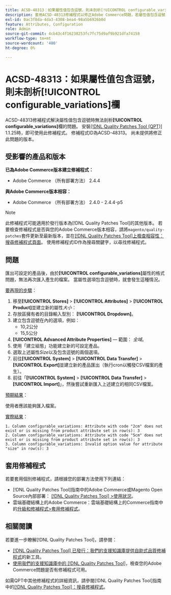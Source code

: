 ```yaml
---
title: ACSD-48313：如果屬性值包含逗號，則未剖析[!UICONTROL configurable_variations]欄
description: 套用ACSD-48313修補程式以修正Adobe Commerce問題，若屬性值包含逗號，則不會剖析[!UICONTROL configurable_variations]欄。
exl-id: 0ac3f8da-4da3-4308-bea4-98a5b6926b0d
feature: Attributes, Configuration
role: Admin
source-git-commit: 4cb43c4f16238253fc7fc75d9af9b921dfa74158
workflow-type: tm+mt
source-wordcount: '400'
ht-degree: 0%

---
```


# ACSD-48313：如果屬性值包含逗號，則未剖析&#x200B;**[!UICONTROL configurable_variations]**&#x200B;欄

ACSD-48313修補程式解決屬性值包含逗號時無法剖析&#x200B;**[!UICONTROL configurable_variations]**&#x200B;欄的問題。 安裝[[!DNL Quality Patches Tool (QPT)]](/help/announcements/adobe-commerce-announcements/magento-quality-patches-released-new-tool-to-self-serve-quality-patches.md) 1.1.25時，即可使用此修補程式。 修補程式ID為ACSD-48313。 尚未提供將修正此問題的版本。

## 受影響的產品和版本

**已為Adobe Commerce版本建立修補程式：**
* Adobe Commerce （所有部署方法） 2.4.4

**與Adobe Commerce版本相容：**
* Adobe Commerce （所有部署方法） 2.4.0 - 2.4.4-p5

>[!NOTE]
>
>此修補程式可能適用於發行版本為[!DNL Quality Patches Tool]的其他版本。 若要檢查修補程式是否與您的Adobe Commerce版本相容，請將`magento/quality-patches`套件更新至最新版本，並在[[!DNL Quality Patches Tool]上檢查相容性：搜尋修補程式頁面](https://experienceleague.adobe.com/tools/commerce-quality-patches/index.html)。 使用修補程式ID作為搜尋關鍵字，以尋找修補程式。

## 問題

匯出可設定的產品後，由於&#x200B;**[!UICONTROL configurable_variations]**&#x200B;屬性的格式問題，無法再次匯入產生的檔案。 當屬性選項包含逗號時，就會發生這種情況。

<u>要再現的步驟</u>：

1. 移至&#x200B;**[!UICONTROL Stores]** > **[!UICONTROL Attributes]** > **[!UICONTROL Product]**&#x200B;並建立新的屬性&#x200B;_大小_：
1. 存放區擁有者的目錄輸入型別： **[!UICONTROL Dropdown]**。
1. 建立包含逗號在內的選項，例如：
   * 10,2公分
   * 15,5公分
1. **[!UICONTROL Advanced Attribute Properties]** — 範圍： _全域_。
1. 使用「建立組態」功能建立新的可設定產品。
1. 選取上述屬性&#x200B;_Size_&#x200B;以及包含逗號的兩個選項。
1. 前往&#x200B;**[!UICONTROL System]** > **[!UICONTROL Data Transfer]** > **[!UICONTROL Export]**&#x200B;並建立新的產品匯出（執行cron以觸發CSV檔案的產生）。
1. 前往「**[!UICONTROL System]** > **[!UICONTROL Data Transfer]** > **[!UICONTROL Import]**」，然後嘗試重新匯入上述建立的相同CSV檔案。

<u>預期結果</u>：

使用者應該能夠匯入檔案。

<u>實際結果</u>：

```
1. Column configurable_variations: Attribute with code "2cm" does not exist or is missing from product attribute set in row(s): 3
2. Column configurable_variations: Attribute with code "5cm" does not exist or is missing from product attribute set in row(s): 3
3. Column configurable_variations: Invalid option value for attribute "size" in row(s): 3
```

## 套用修補程式

若要套用個別修補程式，請根據您的部署方法使用下列連結：

* [!DNL Quality Patches Tool]指南中的Adobe Commerce或Magento Open Source內部部署： [[!DNL Quality Patches Tool] >使用狀況](https://experienceleague.adobe.com/docs/commerce-operations/tools/quality-patches-tool/usage.html)。
* 雲端基礎結構上的Adobe Commerce：雲端基礎結構上的Commerce指南中的[升級和修補程式>套用修補程式](https://experienceleague.adobe.com/docs/commerce-cloud-service/user-guide/develop/upgrade/apply-patches.html)。


## 相關閱讀

若要進一步瞭解[!DNL Quality Patches Tool]，請參閱：

* [[!DNL Quality Patches Tool] 已發行：我們的支援知識庫提供自助式品質修補程式](/help/announcements/adobe-commerce-announcements/magento-quality-patches-released-new-tool-to-self-serve-quality-patches.md)的新工具。
* [使用我們的支援知識庫中的 [!DNL Quality Patches Tool]](/help/support-tools/patches-available-in-qpt-tool/check-patch-for-magento-issue-with-magento-quality-patches.md)，檢查您的Adobe Commerce問題是否有修補程式可用。

如需QPT中其他修補程式的詳細資訊，請參閱[!DNL Quality Patches Tool]指南中的[[!DNL Quality Patches Tool]：搜尋修補程式](https://experienceleague.adobe.com/tools/commerce-quality-patches/index.html)。
